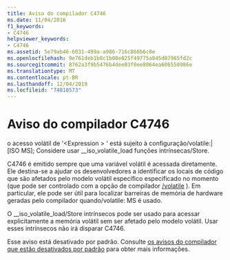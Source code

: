 ```yaml
---
title: Aviso do compilador C4746
ms.date: 11/04/2016
f1_keywords:
- C4746
helpviewer_keywords:
- C4746
ms.assetid: 5e79ab46-6031-499a-a986-716c866b6c0e
ms.openlocfilehash: 9e761deb1b8c1b00e025f49775a845d07985fd2c
ms.sourcegitcommit: 8762a3f9b5476b4dee03f0ee8064ea606550986e
ms.translationtype: MT
ms.contentlocale: pt-BR
ms.lasthandoff: 12/04/2019
ms.locfileid: "74810573"
---
```

# <a name="compiler-warning-c4746"></a>Aviso do compilador C4746

o acesso volátil de '\<Expression > ' está sujeito à configuração/volatile:&#124;[ISO MS]; Considere usar __iso_volatile_load funções intrínsecas/Store.

C4746 é emitido sempre que uma variável volátil é acessada diretamente. Ele destina-se a ajudar os desenvolvedores a identificar os locais de código que são afetados pelo modelo volátil específico especificado no momento (que pode ser controlado com a opção de compilador [/volatile](../../build/reference/volatile-volatile-keyword-interpretation.md) ). Em particular, ele pode ser útil para localizar barreiras de memória de hardware geradas pelo compilador quando/volatile: MS é usado.

O __iso_volatile_load/Store intrínsecos pode ser usado para acessar explicitamente a memória volátil sem ser afetado pelo modelo volátil. Usar esses intrínsecos não irá disparar C4746.

Esse aviso está desativado por padrão. Consulte [os avisos do compilador que estão desativados por padrão](../../preprocessor/compiler-warnings-that-are-off-by-default.md) para obter mais informações.
